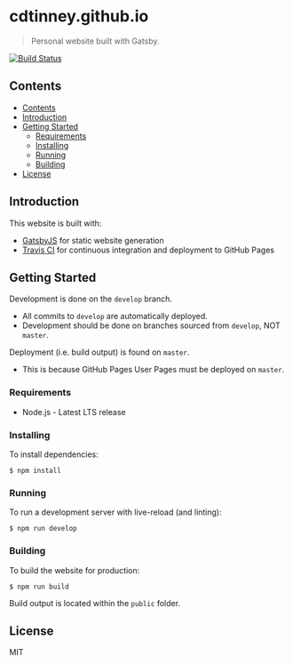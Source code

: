 # cdtinney.github.io
> Personal website built with Gatsby.

[![Build Status](https://travis-ci.org/cdtinney/cdtinney.github.io.svg?branch=master)](https://travis-ci.org/cdtinney/cdtinney.github.io)

## Contents

- [Contents](#contents)
- [Introduction](#introduction)
- [Getting Started](#getting-started)
  - [Requirements](#requirements)
  - [Installing](#installing)
  - [Running](#running)
  - [Building](#building)
- [License](#license)

## Introduction

This website is built with:

* [GatsbyJS](gatsbyjs.org) for static website generation
* [Travis CI](https://travis-ci.org) for continuous integration
  and deployment to GitHub Pages

## Getting Started

Development is done on the `develop` branch.
  * All commits to `develop` are automatically deployed.
  * Development should be done on branches sourced from `develop`, NOT `master`.

Deployment (i.e. build output) is found on `master`.
  * This is because GitHub Pages User Pages must be deployed on `master`.

### Requirements

* Node.js - Latest LTS release

### Installing

To install dependencies:

```
$ npm install
```

### Running

To run a development server with live-reload (and linting):

```
$ npm run develop
```

### Building

To build the website for production:

```
$ npm run build
```

Build output is located within the `public` folder.

## License

MIT
